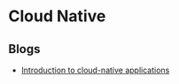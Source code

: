 # Cloud Native

## Blogs

- [Introduction to cloud-native applications](https://docs.microsoft.com/en-us/dotnet/architecture/cloud-native/introduction)

